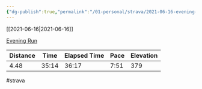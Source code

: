 ```yaml
---
{"dg-publish":true,"permalink":"/01-personal/strava/2021-06-16-evening-run/"}
---
```



[[2021-06-16\|2021-06-16]]

[Evening Run](https://www.strava.com/activities/5483093915)

| Distance | Time  | Elapsed Time | Pace | Elevation |
| -------- | ----- | ------------ | ---- | --------- |
| 4.48     | 35:14 | 36:17        | 7:51 | 379       |




#strava
